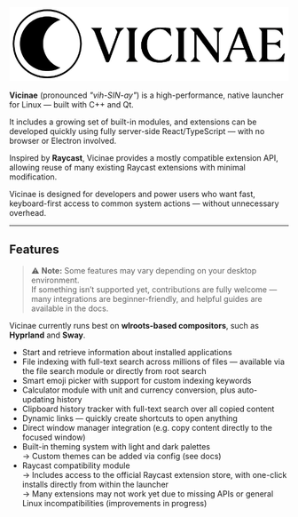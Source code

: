 <p align="center">
  <img
    width="600"
    src=".github/assets/vicinae-banner.png"
    alt="Vicinae text logo"
  />
</p>

**Vicinae** (pronounced _"vih-SIN-ay"_) is a high-performance, native launcher for Linux — built with C++ and Qt.

It includes a growing set of built-in modules, and extensions can be developed quickly using fully server-side React/TypeScript — with no browser or Electron involved.

Inspired by **Raycast**, Vicinae provides a mostly compatible extension API, allowing reuse of many existing Raycast extensions with minimal modification.

Vicinae is designed for developers and power users who want fast, keyboard-first access to common system actions — without unnecessary overhead.

---

## Features

> ⚠️ **Note:** Some features may vary depending on your desktop environment.  
> If something isn’t supported yet, contributions are fully welcome — many integrations are beginner-friendly, and helpful guides are available in the docs.

Vicinae currently runs best on **wlroots-based compositors**, such as **Hyprland** and **Sway**.

- Start and retrieve information about installed applications
- File indexing with full-text search across millions of files — available via the file search module or directly from root search
- Smart emoji picker with support for custom indexing keywords
- Calculator module with unit and currency conversion, plus auto-updating history
- Clipboard history tracker with full-text search over all copied content
- Dynamic links — quickly create shortcuts to open anything
- Direct window manager integration (e.g. copy content directly to the focused window)
- Built-in theming system with light and dark palettes  
  → Custom themes can be added via config (see docs)
- Raycast compatibility module  
  → Includes access to the official Raycast extension store, with one-click installs directly from within the launcher  
  → Many extensions may not work yet due to missing APIs or general Linux incompatibilities (improvements in progress)

